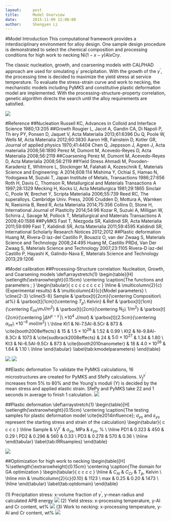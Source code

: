 ```yaml
---
layout:     post
title:      Model Overview
date:       2015-11-09 12:00:00
author:     Shengyen Li
---
```


#Model Introduction
This computational framework provides a interdisciplinary environment for alloy design. One sample design procedure is demonstrated to select the chemical composition and processing conditions for high work to necking Ni${(1-x-y)}$Al$x$Cr$y$.

The classic nucleation, growth, and coarsening models with CALPHAD approach are used for simulating $\gamma^{\prime}$ precipitation. With the growth of the $\gamma^{\prime}$, the processing time is decided to maximize the yield stress at service temperature. To evaluate the stress-strain curve and work to necking, the mechanistic models including PyMKS and constitutive plastic deformation model are implemented. With the processing-structure-property correlation, genetic algorithm directs the search until the alloy requirements are satisfied.

<img src='Ni-SA.png'>

#Reference
##Nucleation
Russell KC, Advances in Colloid and Interface Science 1980;13:205
##Growth
Rougier L, Jacot A, Gandin CA, Di Napoli P, Th ́ery PY, Ponsen D, Jaquet V, Acta Materialia 2013;61:6396
Du Q, Poole W, Wells M, Acta Materialia 2012;60:3830
Aaron HB, Fainstein D, Kotler GR, Journal of applied physics 1970;41:4404
Chen Q, Jeppsson J, Agren J, Acta materialia 2008;56:1890
Perez M, Dumont M, Acevedo-Reyes D, Acta Materialia 2008;56:2119
##Coarsening
Perez M, Dumont M, Acevedo-Reyes D, Acta Materialia 2008;56:2119
##Yield Stress
Ahmadi M, Povoden-Karadeniz E, Whitmore L, Stockinger M, Falahati A, Kozeschnik E, Materials Science and Engineering: A 2014;608:114
Mishima Y, Ochiai S, Hamao N, Yodogawa M, Suzuki T, Japan Institute of Metals, Transactions 1986;27:656
Roth H, Davis C, Thomson R, Metallurgical and Materials Transactions A 1997;28:1329
Mecking H, Kocks U, Acta Metallurgica 1981;29:1865
Sinclair C, Poole W, Brechet Y, Scripta Materialia 2006;55:739
Reed RC, The superalloys. Cambridge Univ. Press, 2006
Crudden D, Mottura A, Warnken N, Raeisinia B, Reed R, Acta Materialia 2014;75:356
Collins D, Stone H, International Journal of Plasticity 2014;54:96
Kozar R, Suzuki A, Milligan W, Schirra J, Savage M, Pollock T, Metallurgical and Materials Transactions A 2009;40:1588
##PyMKS
Fast T, Niezgoda SR, Kalidindi SR, Acta Materialia 2011;59:699
Fast T, Kalidindi SR, Acta Materialia 2011;59:4595
Kalidindi SR, International Scholarly Research Notices 2012;2012
##Plastic deformation
Huang M, Rivera-D ́ıaz-del Castillo P, Bouaziz O, van der Zwaag S, Materials Science and Technology 2008;24:495
Huang M, Castillo PRDd, Van Der Zwaag S, Materials Science and Technology 2007;23:1105
Rivera-D ́ıaz-del Castillo P, Hayashi K, Galindo-Nava E, Materials Science and Technology 2013;29:1206


#Model calibration
##Processing-Structure correlation: Nucleation, Growth, and Coarsening models 
\def\arraystretch{1}
\begin{table}[H]
\setlength{\extrarowheight}{0.15cm}
\centering
\caption{The functions and parameters ; }
\begin{tabular}{ c c c c c c c c }
\hline
  & \multicolumn{2}{c}{Experimental results} & & \multicolumn{4}{c}{Model parameters} \\
\cline{2-3}
\cline{5-8}
Sample  &  \parbox[t]{2cm}{\centering Composition\\ at\%}  &  \parbox[t]{1cm}{\centering $T_p$\\ Kelvin}  &  Ref  & \parbox[t]{1cm}{\centering $E_{int}$\\$mJ/m^2$}  & \parbox[t]{2cm}{\centering $N_0$\\ $1/m^2$} & \parbox[t]{2cm}{\centering $|\Delta H^{\gamma - \gamma^{\prime}}|$\\ $\times 10^{4}$ $J/mol$} & \parbox[t]{2.5cm}{\centering $\alpha_{int}$\\ $\times 10^{-6}$ $mol/m^2$} \\
\hline
Kt1  &  Ni-7.5Al-8.5Cr &  873  &  \cite{booth2008effects}    & 15  & $1.5\times 10^{26}$ & 1.52 & 0.99 \\
Kt2  &  Ni-9.8Al-8.3Cr & 1073  &  \cite{sudbrack2008effects} & 24  & $5.0\times 10^{27}$ & 1.34 & 1.80 \\
Kt3  &  Ni-6.5Al-9.5Cr &  873  &  \cite{booth2010nanometer}  & 18  & $4.0\times 10^{26}$ & 1.64 & 1.10 \\
\hline
\end{tabular}
\label{tab:kmodelparameters}
\end{table}

<img src='Seidman_ternary_n.png'>
<img src='Seidman_ternary_r.png'>

##Elastic deformation
To validate the PyMKS calculations, 16 microstructures are created for PyMKS and SfePy calculations. $V_f^{\gamma^{\prime}}$ increases from 5\% to 80\% and the Young's moduli (Y) is decided by the mean stress and applied elastic strain. SfePy and PyMKS take 22 and 1 seconds in average to finish 1 calculation.
<img src='exam_pymks.png'>

##Plastic deformation
\def\arraystretch{1}
\begin{table}[H]
\setlength{\extrarowheight}{0.15cm}
\centering
\caption{The testing samples for plastic deformation model \cite{le2014influence}; $\sigma_{ys}$ and $\varepsilon_{ys}$ represent the starting stress and strain of the calculation}
\begin{tabular}{ c c c c }
\hline
Sample   &  $V_f^{\gamma^{\prime}}$  &  $\sigma_{ys}$, MPa  & $\varepsilon_{ys}$, \%  \\
\hline
PD1    &  0.323  &  450  &  0.29 \\
PD2    &  0.296  &  560  &  0.33 \\
PD3    &  0.278  &  570  &  0.36 \\
\hline
\end{tabular}
\label{tab:IRRsamples}
\end{table}

<img src='SS_850.png'>


##Optimization for high work to necking
\begin{table}[H]
%\setlength{\extrarowheight}{0.15cm}
\centering
\caption{The domain for GA optimization }
\begin{tabular}{ c c c c }
\hline
     &  $C_{Al}$  &  $C_{Cr}$   &  $T_p$, Kelvin \\
\hline
min  &  \multicolumn{2}{c}{0.10}  &  1123  \\
max  &  0.25  &  0.20  &  1473  \\
\hline
\end{tabular}
\label{tab:optdomain}
\end{table}

(1) Precipitation stress: x-volume fraction of $\gamma^{\prime}$, y-mean radius and calculated APB energy 
<img src='opt_comp_ps.png'>
(2) Yield stress: x-processing temperature, y-Al and Cr content, wt%
<img src='opt_comp_ys.png'>
(3) Work to necking: x-processing temperature, y-Al and Cr content, wt%
<img src='opt_comp_WTN.png'>



